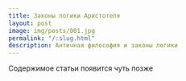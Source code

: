 ```yaml
---
title: Законы логики Аристотеля
layout: post
image: img/posts/001.jpg
permalink: "/:slug.html"
description: Античная философия и законы логики
---
```


Содержимое статьи появится чуть позже
